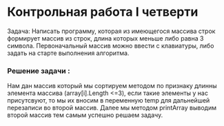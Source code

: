 # Контрольная работа I четверти

Задача: Написать программу, которая из имеющегося массива строк формирует массив из строк, длина которых меньше либо равна 3 символа. Первоначальный массив можно ввести с клавиатуры, либо задать на старте выполнения алгоритма.


### Решение задачи :
Нам дан массив который мы сортируем методом по признаку длинны элемента массива (array[i].Length <=3), если такие элементы у нас присутсвуют, то мы их вносим в переменную temp для дальнейшей перезаписи во второй массив. Далее мы методом printArray выводим второй массив тем самым успешно решаем задачу.